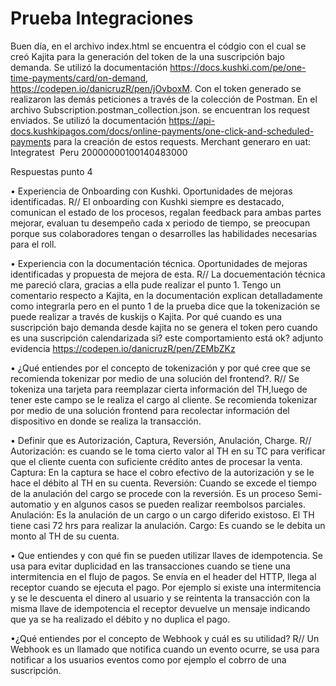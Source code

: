 # Prueba Integraciones
Buen día, en el archivo index.html se encuentra el códgio con el cual se creó Kajita para la generación del token de la una suscripción bajo demanda. Se utilizó la documentación https://docs.kushki.com/pe/one-time-payments/card/on-demand, https://codepen.io/danicruzR/pen/jOvboxM. Con el token generado se realizaron las demás peticiones a través de la colección de Postman. En el archivo Subscription.postman_collection.json. se encuentran los request enviados. Se utilizó la documentación https://api-docs.kushkipagos.com/docs/online-payments/one-click-and-scheduled-payments para la creación de estos requests.
Merchant generaro en uat: Integratest  Peru 20000000100140483000

Respuestas punto 4

• Experiencia de Onboarding con Kushki. Oportunidades de mejoras identificadas. 
R// El onboarding con Kushki siempre es destacado, comunican el estado de los procesos, regalan feedback para ambas partes mejorar, evaluan tu desempeño cada x periodo de tiempo, se preocupan porque sus colaboradores tengan o desarrolles las habilidades necesarias para el roll. 

• Experiencia con la documentación técnica. Oportunidades de mejoras identificadas y propuesta de mejora de esta. 
R// La docuementación técnica me pareció clara, gracias a ella pude realizar el punto 1. Tengo un comentario respecto a Kajita, en la documentación explican detalladamente como integrarla pero en el punto 1 de la prueba dice que la tokenización se puede realizar a través de kuskijs o Kajita. Por qué cuando es una suscripción bajo demanda desde kajita no se genera el token pero cuando es una suscripción calendarizada si? este comportamiento está ok?  adjunto evidencia https://codepen.io/danicruzR/pen/ZEMbZKz 

• ¿Qué entiendes por el concepto de tokenización y por qué cree que se recomienda  tokenizar por medio de una solución del frontend?. 
R// Se tokeniza una tarjeta para reemplazar cierta información del TH,luego de tener este campo se le realiza el cargo al cliente.
Se recomienda tokenizar por medio de una solución frontend para recolectar información del dispositivo en donde se realiza la transacción.

• Definir que es Autorización, Captura, Reversión, Anulación, Charge. 
R//
Autorización: es cuando se le toma cierto valor al TH en su TC para verificar que el cliente cuenta con suficiente crédito antes de procesar la venta.
Captura: En la captura se hace el cobro efectivo de la autorización y se le hace el débito al TH en su cuenta.
Reversión: Cuando se excede el tiempo de la anulación del cargo se procede con la reversión. Es un proceso Semi-automatio y en algunos casos se pueden realizar reembolsos parciales.
Anulación: Es la anulación de un cargo o un cargo diferido existoso. El TH tiene casi 72 hrs para realizar la anulación.
Cargo: Es cuando se le debita un monto al TH de su cuenta.

• Que entiendes y con qué fin se pueden utilizar llaves de idempotencia. 
Se usa para evitar duplicidad en las transacciones cuando se tiene una intermitencia en el flujo de pagos. Se envía en el header del HTTP, llega al receptor cuando se ejecuta el pago. Por ejemplo si existe una intermitencia y se le descuenta el dinero al usuario y se reintenta la transacción con la misma llave de idempotencia el receptor devuelve un mensaje indicando que ya se ha realizado el débito y no duplica el pago.


•¿Qué entiendes por el concepto de Webhook y cuál es su utilidad?
R// Un Webhook es un llamado que notifica cuando un evento ocurre, se usa para notificar a los usuarios eventos como por ejemplo el cobrro de una suscripción. 




